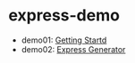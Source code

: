 # express-demo

- demo01: [Getting Startd](https://expressjs.com/en/starter/installing.html)
- demo02: [Express Generator](https://expressjs.com/en/starter/generator.html)